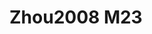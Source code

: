 <a name="material" />

# Zhou2008 M23
<script type="application/ld+json">
  {
    "@context": "https://schema.org/",
    "@type": "ChemicalSubstance",
    "http://purl.org/dc/terms/conformsTo":
      {
        "@type": "CreativeWork",
        "@id": "https://bioschemas.org/profiles/ChemicalSubstance/0.4-RELEASE/"
      },
    "@id": "https://egonw.github.io/nanowiki/nanowiki235.html#material",
    "name": "Zhou2008 M23",
    "sameAs: "http://127.0.0.1/mediawiki/index.php/Special:URIResolver/Zhou2008_M23"
  }
</script>

